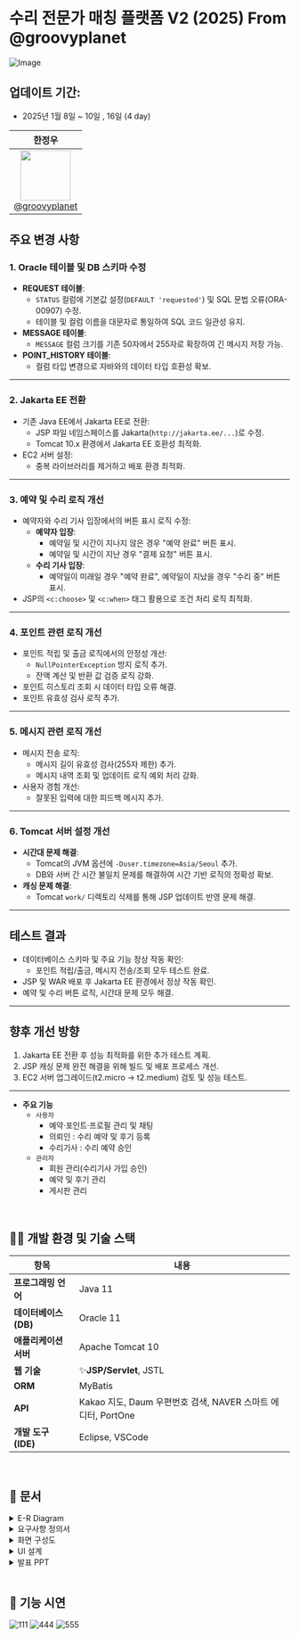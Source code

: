 # 수리 전문가 매칭 플랫폼 V2 (2025) From @groovyplanet

![Image](https://github.com/user-attachments/assets/7a08badf-2063-4be1-838b-f08d4bff7ce2)



## **업데이트 기간**:
- 2025년 1월 8일 ~ 10일 , 16일 (4 day)

| **한정우** |
| :------: | 
| [<img src="https://avatars.githubusercontent.com/groovyplanet" height=90> <br/> @groovyplanet](https://github.com/groovyplanet) |


## **주요 변경 사항**

### **1. Oracle 테이블 및 DB 스키마 수정**
- **REQUEST 테이블**:  
  - `STATUS` 컬럼에 기본값 설정(`DEFAULT 'requested'`) 및 SQL 문법 오류(ORA-00907) 수정.
  - 테이블 및 컬럼 이름을 대문자로 통일하여 SQL 코드 일관성 유지.
- **MESSAGE 테이블**:  
  - `MESSAGE` 컬럼 크기를 기존 50자에서 255자로 확장하여 긴 메시지 저장 가능.
- **POINT_HISTORY 테이블**:  
  - 컬럼 타입 변경으로 자바와의 데이터 타입 호환성 확보.

---

### **2. Jakarta EE 전환**
- 기존 Java EE에서 Jakarta EE로 전환:
  - JSP 파일 네임스페이스를 Jakarta(`http://jakarta.ee/...`)로 수정.
  - Tomcat 10.x 환경에서 Jakarta EE 호환성 최적화.
- EC2 서버 설정:
  - 중복 라이브러리를 제거하고 배포 환경 최적화.

---

### **3. 예약 및 수리 로직 개선**
- 예약자와 수리 기사 입장에서의 버튼 표시 로직 수정:
  - **예약자 입장**:
    - 예약일 및 시간이 지나지 않은 경우 "예약 완료" 버튼 표시.
    - 예약일 및 시간이 지난 경우 "결제 요청" 버튼 표시.
  - **수리 기사 입장**:
    - 예약일이 미래일 경우 "예약 완료", 예약일이 지났을 경우 "수리 중" 버튼 표시.
- JSP의 `<c:choose>` 및 `<c:when>` 태그 활용으로 조건 처리 로직 최적화.

---

### **4. 포인트 관련 로직 개선**
- 포인트 적립 및 출금 로직에서의 안정성 개선:
  - `NullPointerException` 방지 로직 추가.
  - 잔액 계산 및 반환 값 검증 로직 강화.
- 포인트 히스토리 조회 시 데이터 타입 오류 해결.
- 포인트 유효성 검사 로직 추가.

---

### **5. 메시지 관련 로직 개선**
- 메시지 전송 로직:
  - 메시지 길이 유효성 검사(255자 제한) 추가.
  - 메시지 내역 조회 및 업데이트 로직 예외 처리 강화.
- 사용자 경험 개선:
  - 잘못된 입력에 대한 피드백 메시지 추가.

---

### **6. Tomcat 서버 설정 개선**
- **시간대 문제 해결**:
  - Tomcat의 JVM 옵션에 `-Duser.timezone=Asia/Seoul` 추가.
  - DB와 서버 간 시간 불일치 문제를 해결하여 시간 기반 로직의 정확성 확보.
- **캐싱 문제 해결**:
  - Tomcat `work/` 디렉토리 삭제를 통해 JSP 업데이트 반영 문제 해결.

---

## **테스트 결과**
- 데이터베이스 스키마 및 주요 기능 정상 작동 확인:
  - 포인트 적립/출금, 메시지 전송/조회 모두 테스트 완료.
- JSP 및 WAR 배포 후 Jakarta EE 환경에서 정상 작동 확인.
- 예약 및 수리 버튼 로직, 시간대 문제 모두 해결.

---

## **향후 개선 방향**
1. Jakarta EE 전환 후 성능 최적화를 위한 추가 테스트 계획.
2. JSP 캐싱 문제 완전 해결을 위해 빌드 및 배포 프로세스 개선.
3. EC2 서버 업그레이드(t2.micro → t2.medium) 검토 및 성능 테스트.


-----------------------------------

- **주요 기능**
   - `사용자`
      - 예약·포인트·프로필 관리 및 채팅
      - 의뢰인 : 수리 예약 및 후기 등록
      - 수리기사 : 수리 예약 승인
   - `관리자`
       - 회원 관리(수리기사 가입 승인)
       - 예약 및 후기 관리
       - 게시판 관리


<br/>

## 🤹‍♂️ 개발 환경 및 기술 스택

| 항목 | 내용 |
|---|---|
| **프로그래밍 언어** | Java 11 |
| **데이터베이스(DB)** | Oracle 11 |
| **애플리케이션 서버** | Apache Tomcat 10 |
| **웹 기술** | ✨**JSP/Servlet**, JSTL |
| **ORM** | MyBatis |
| **API** | Kakao 지도, Daum 우편번호 검색, NAVER 스마트 에디터, PortOne |
| **개발 도구(IDE)** | Eclipse, VSCode |
<br/>

## 🎡 문서

<details>
  <summary>E-R Diagram</summary>
  
![image](https://github.com/user-attachments/assets/410d6ee6-c1c6-489e-9cde-737dcdb0201b)


</details>


<details>
  <summary>요구사항 정의서</summary>
  
![제목 없음](https://github.com/user-attachments/assets/a769397f-f7e8-43ae-bb29-b4206594acaa)


</details>
<details>
  <summary>화면 구성도</summary>

![image](https://github.com/user-attachments/assets/e0b58ac3-c044-468f-adce-e9a9eda19af8)

</details>
<details>
  <summary>UI 설계</summary>
  
![image](https://github.com/user-attachments/assets/41f176e8-3aba-4ba0-8af4-fcffc0c12585)


</details>
<details>
  <summary>발표 PPT</summary>
 
- 녹화영상 - https://drive.google.com/file/d/1KPLjIDQb2eJQuXJGfi86WiTOM05YGeTK/view?usp=sharing
![SUSUMA PROJECT-1](https://github.com/user-attachments/assets/58943509-51f9-40c6-9615-2460bdd25085)
![SUSUMA PROJECT-2](https://github.com/user-attachments/assets/42860ace-d998-40f4-a8bd-d211f46235d0)
</details>

<br/>

## 🧩 기능 시연
![111](https://github.com/user-attachments/assets/b138dcb3-6ba0-479b-907d-a48cf28440be)
![444](https://github.com/user-attachments/assets/7d6ee237-be42-4fcf-a27f-5c41a89734eb)
![555](https://github.com/user-attachments/assets/9f316705-a4e2-4645-b590-901efe8b83a6)


